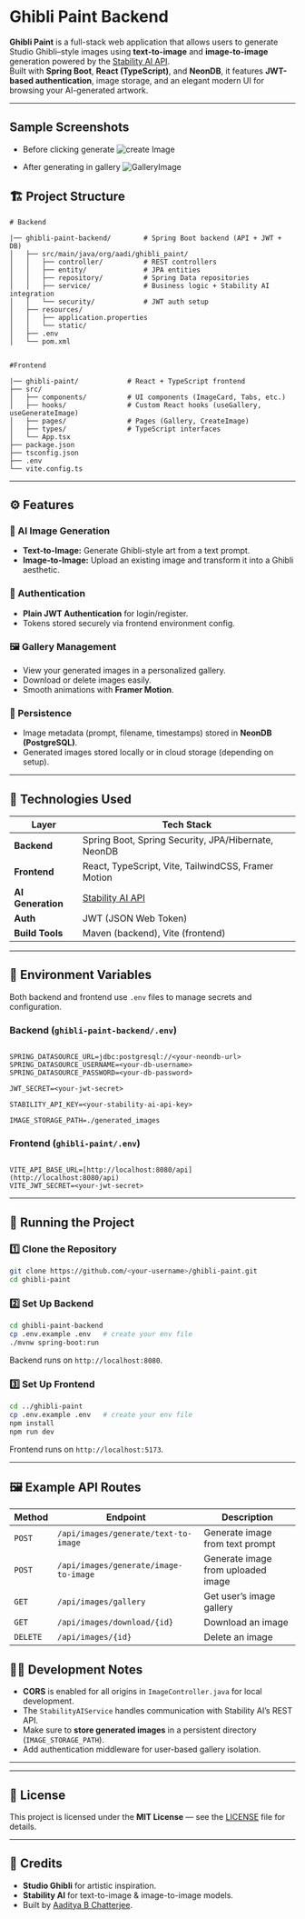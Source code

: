 # Ghibli Paint Backend

**Ghibli Paint** is a full-stack web application that allows users to generate Studio Ghibli–style images using **text-to-image** and **image-to-image** generation powered by the [Stability AI API](https://platform.stability.ai/).  
Built with **Spring Boot**, **React (TypeScript)**, and **NeonDB**, it features **JWT-based authentication**, image storage, and an elegant modern UI for browsing your AI-generated artwork.

---


## Sample Screenshots
- Before clicking generate
![create Image](screenshots/create.png)

- After generating in gallery
![GalleryImage](screenshots/galleryImage.png)


## 🏗️ Project Structure

```
# Backend

|── ghibli-paint-backend/        # Spring Boot backend (API + JWT + DB)
│   ├── src/main/java/org/aadi/ghibli_paint/
│   │   ├── controller/          # REST controllers
│   │   ├── entity/              # JPA entities
│   │   ├── repository/          # Spring Data repositories
│   │   ├── service/             # Business logic + Stability AI integration
│   │   └── security/            # JWT auth setup
│   ├── resources/
│   │   ├── application.properties
│   │   └── static/
│   ├── .env
│   └── pom.xml


#Frontend

|── ghibli-paint/            # React + TypeScript frontend
├── src/
│   ├── components/          # UI components (ImageCard, Tabs, etc.)
│   ├── hooks/               # Custom React hooks (useGallery, useGenerateImage)
│   ├── pages/               # Pages (Gallery, CreateImage)
│   ├── types/               # TypeScript interfaces
│   └── App.tsx
├── package.json
├── tsconfig.json
├── .env
└── vite.config.ts

```

---

## ⚙️ Features

### 🧠 AI Image Generation
- **Text-to-Image:** Generate Ghibli-style art from a text prompt.  
- **Image-to-Image:** Upload an existing image and transform it into a Ghibli aesthetic.

### 👤 Authentication
- **Plain JWT Authentication** for login/register.
- Tokens stored securely via frontend environment config.

### 🖼️ Gallery Management
- View your generated images in a personalized gallery.
- Download or delete images easily.
- Smooth animations with **Framer Motion**.

### 💾 Persistence
- Image metadata (prompt, filename, timestamps) stored in **NeonDB (PostgreSQL)**.
- Generated images stored locally or in cloud storage (depending on setup).

---

## 🧰 Technologies Used

| Layer             |                       Tech Stack                    |
|-------------------|-----------------------------------------------------|
| **Backend**       | Spring Boot, Spring Security, JPA/Hibernate, NeonDB |
| **Frontend**      | React, TypeScript, Vite, TailwindCSS, Framer Motion |
| **AI Generation** | [Stability AI API](https://platform.stability.ai/)  |
| **Auth**          | JWT (JSON Web Token)                                |
| **Build Tools**   | Maven (backend), Vite (frontend)                    |

---

## 🔐 Environment Variables

Both backend and frontend use `.env` files to manage secrets and configuration.

### Backend (`ghibli-paint-backend/.env`)
```

SPRING_DATASOURCE_URL=jdbc:postgresql://<your-neondb-url>
SPRING_DATASOURCE_USERNAME=<your-db-username>
SPRING_DATASOURCE_PASSWORD=<your-db-password>

JWT_SECRET=<your-jwt-secret>

STABILITY_API_KEY=<your-stability-ai-api-key>

IMAGE_STORAGE_PATH=./generated_images

```

### Frontend (`ghibli-paint/.env`)
```

VITE_API_BASE_URL=[http://localhost:8080/api](http://localhost:8080/api)
VITE_JWT_SECRET=<your-jwt-secret>

````

---

## 🚀 Running the Project

### 1️⃣ Clone the Repository
```bash
git clone https://github.com/<your-username>/ghibli-paint.git
cd ghibli-paint
````

### 2️⃣ Set Up Backend

```bash
cd ghibli-paint-backend
cp .env.example .env   # create your env file
./mvnw spring-boot:run
```

Backend runs on `http://localhost:8080`.

### 3️⃣ Set Up Frontend

```bash
cd ../ghibli-paint
cp .env.example .env   # create your env file
npm install
npm run dev
```

Frontend runs on `http://localhost:5173`.

---

## 🖼️ Example API Routes

| Method   | Endpoint                              | Description                        |
| -------- | ------------------------------------- | ---------------------------------- |
| `POST`   | `/api/images/generate/text-to-image`  | Generate image from text prompt    |
| `POST`   | `/api/images/generate/image-to-image` | Generate image from uploaded image |
| `GET`    | `/api/images/gallery`                 | Get user’s image gallery           |
| `GET`    | `/api/images/download/{id}`           | Download an image                  |
| `DELETE` | `/api/images/{id}`                    | Delete an image                    |


## 🧑‍💻 Development Notes

* **CORS** is enabled for all origins in `ImageController.java` for local development.
* The `StabilityAIService` handles communication with Stability AI’s REST API.
* Make sure to **store generated images** in a persistent directory (`IMAGE_STORAGE_PATH`).
* Add authentication middleware for user-based gallery isolation.

---

---

## 🧾 License

This project is licensed under the **MIT License** — see the [LICENSE](./LICENSE) file for details.

---

## 🧡 Credits

* **Studio Ghibli** for artistic inspiration.
* **Stability AI** for text-to-image & image-to-image models.
* Built by [Aaditya B Chatterjee](https://github.com/AadityaUoHyd).

````
